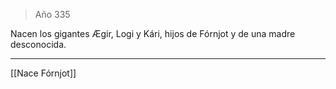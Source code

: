 > Año 335

Nacen los gigantes Ægir, Logi y Kári, hijos de Fórnjot y de una madre desconocida.

---

[[Nace Fórnjot]]